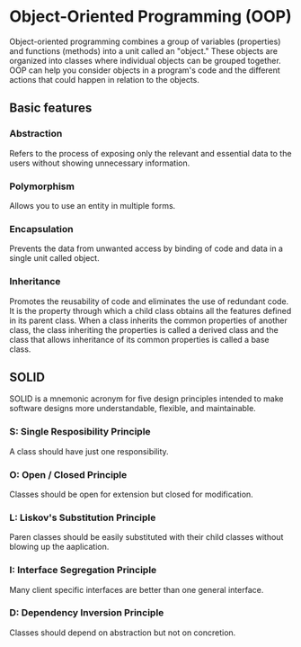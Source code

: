 # Object-Oriented Programming (OOP)

Object-oriented programming combines a group of variables (properties) and functions (methods) into a unit called an "object." These objects are organized into classes where individual objects can be grouped together. OOP can help you consider objects in a program's code and the different actions that could happen in relation to the objects.

## Basic features
### Abstraction
Refers to the process of exposing only the relevant and essential data to the users without showing unnecessary information.

### Polymorphism
Allows you to use an entity in multiple forms.

### Encapsulation
Prevents the data from unwanted access by binding of code and data in a single unit called object.

### Inheritance
Promotes the reusability of code and eliminates the use of redundant code. It is the property through which a child class obtains all the features defined in its parent class. When a class inherits the common properties of another class, the class inheriting the properties is called a derived class and the class that allows inheritance of its common properties is called a base class.

## SOLID
SOLID is a mnemonic acronym for five design principles intended to make software designs more understandable, flexible, and maintainable.

### S: Single Resposibility Principle
A class should have just one responsibility.

### O: Open / Closed Principle
Classes should be open for extension but closed for modification.

### L: Liskov's Substitution Principle
Paren classes should be easily substituted with their child classes without blowing up the aaplication.

### I: Interface Segregation Principle
Many client specific interfaces are better than one general interface.

### D: Dependency Inversion Principle
Classes should depend on abstraction but not on concretion.
